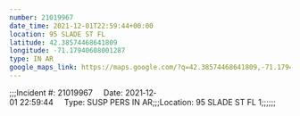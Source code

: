 ```yaml
---
number: 21019967
date_time: 2021-12-01T22:59:44+00:00
location: 95 SLADE ST FL 
latitude: 42.38574468641809
longitude: -71.17940608001287
type: IN AR
google_maps_link: https://maps.google.com/?q=42.38574468641809,-71.17940608001287
---
```


;;;Incident #: 21019967     Date: 2021‐12‐01 22:59:44     Type: SUSP PERS IN AR;;;Location: 95 SLADE ST FL 1;;;;;;
